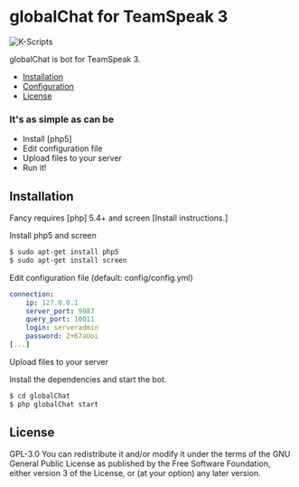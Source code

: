 # globalChat for TeamSpeak 3
![K-Scripts](https://k-scripts.eu/assets/img/logo.png)

globalChat is bot for TeamSpeak 3.

  - [Installation](#installation)
  - [Configuration](#configuration)
  - [License](#license)

### It's as simple as can be
  - Install [php5]
  - Edit configuration file
  - Upload files to your server
  - Run it!


## Installation
Fancy requires [php] 5.4+ and screen [Install instructions.]

Install php5 and screen
```sh
$ sudo apt-get install php5
$ sudo apt-get install screen
```
Edit configuration file (default: config/config.yml)
```yaml
connection:
    ip: 127.0.0.1
    server_port: 9987
    query_port: 10011
    login: serveradmin
    password: Z+67aUoi
[...]
```

Upload files to your server

Install the dependencies and start the bot.

```sh
$ cd globalChat
$ php globalChat start
```

## License
GPL-3.0
You can redistribute it and/or modify it under the terms of the GNU General Public License as published by the Free Software Foundation, either version 3 of the License, or (at your option) any later version.

